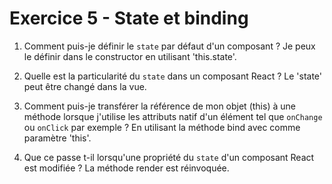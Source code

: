# Exercice 5 - State et binding

1. Comment puis-je définir le `state` par défaut d'un composant ?
Je peux le définir dans le constructor en utilisant 'this.state'.

2. Quelle est la particularité du `state` dans un composant React ?
Le 'state' peut être changé dans la vue.

3. Comment puis-je transférer la référence de mon objet (this) à une méthode lorsque j'utilise les attributs natif d'un élément tel que `onChange` ou `onClick` par exemple ?
En utilisant la méthode bind avec comme paramètre 'this'.

4. Que ce passe t-il lorsqu'une propriété du `state` d'un composant React est modifiée ?
La méthode render est réinvoquée.
